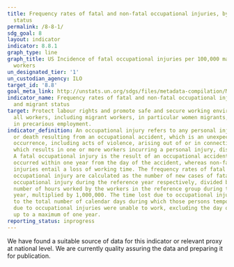 ```yaml
---
title: Frequency rates of fatal and non-fatal occupational injuries, by sex and migrant
  status
permalink: /8-8-1/
sdg_goal: 8
layout: indicator
indicator: 8.8.1
graph_type: line
graph_title: US Incidence of fatal occupational injuries per 100,000 male fulltime
  workers
un_designated_tier: '1'
un_custodian_agency: ILO
target_id: '8.8'
goal_meta_link: http://unstats.un.org/sdgs/files/metadata-compilation/Metadata-Goal-8.pdf
indicator_name: Frequency rates of fatal and non-fatal occupational injuries, by sex
  and migrant status
target: Protect labour rights and promote safe and secure working environments for
  all workers, including migrant workers, in particular women migrants, and those
  in precarious employment.
indicator_definition: An occupational injury refers to any personal injury, disease
  or death resulting from an occupational accident, which is an unexpected and unplanned
  occurrence, including acts of violence, arising out of or in connection with work
  which results in one or more workers incurring a personal injury, disease or death.
  A fatal occupational injury is the result of an occupational accident where death
  occurred within one year from the day of the accident, whereas non-fatal occupational
  injuries entail a loss of working time. The frequency rates of fatal and non-fatal
  occupational injury are calculated as the number of new cases of fatal and non-fatal
  occupational injury during the reference year respectively, divided by the total
  number of hours worked by the workers in the reference group during the reference
  year, multiplied by 1,000,000. The time lost due to occupational injuries refers
  to the total number of calendar days during which those persons temporarily incapacitated
  due to occupational injuries were unable to work, excluding the day of the accident,
  up to a maximum of one year.
reporting_status: inprogress
---
```


We have found a suitable source of data for this indicator or relevant proxy at national level. We are currently quality assuring the data and preparing it for publication.
